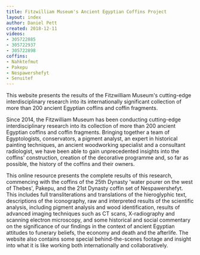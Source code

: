 ```yaml
---
title: Fitzwilliam Museum's Ancient Egyptian Coffins Project
layout: index
author: Daniel Pett
created: 2018-12-11 
videos: 
- 305722885
- 305722937
- 305722898
coffins:
- Nahktefmut
- Pakepu
- Nespawershefyt
- Senuitef
---
```



This website presents the results of the Fitzwilliam Museum's cutting-edge 
interdisciplinary research into its internationally significant collection of more than 
200 ancient Egyptian coffins and coffin fragments.

Since 2014, the Fitzwilliam Museum has been conducting cutting-edge interdisciplinary 
research into its collection of more than 200 ancient Egyptian coffins and coffin 
fragments. Bringing together a team of Egyptologists, conservators, a pigment analyst, 
an expert in historical painting techniques, an ancient woodworking specialist and a 
consultant radiologist, we have been able to gain unprecedented insights into the coffins' 
construction, creation of the decorative programme and, so far as possible, the history of the coffins and their owners.



This online resource presents the complete results of this research, commencing with the coffins of the 25th Dynasty 'water pourer on the west of Thebes', Pakepu, and the 21st Dynasty coffin set of Nespawershefyt. This includes full transliterations and translations of the hieroglyphic text, descriptions of the iconography, raw and interpreted results of the scientific analysis, including pigment analysis and wood identification, results of advanced imaging techniques such as CT scans, X-radiography and scanning electron microscopy, and some historical and social commentary on the significance of our findings in the context of ancient Egyptian attitudes to funerary beliefs, the economy and death and the afterlife. The website also contains some special behind-the-scenes footage and insight into what it is like working both internationally and collaboratively.

